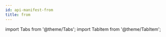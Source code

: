 ```yaml
---
id: api-manifest-from
title: from
---
```


import Tabs from '@theme/Tabs';
import TabItem from '@theme/TabItem';
